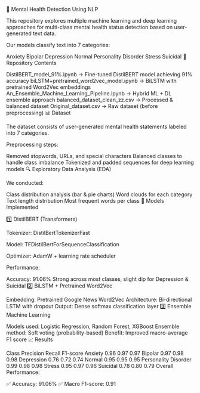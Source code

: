 🧠 Mental Health Detection Using NLP

This repository explores multiple machine learning and deep learning approaches for multi-class mental health status detection based on user-generated text data.

Our models classify text into 7 categories:

Anxiety
Bipolar
Depression
Normal
Personality Disorder
Stress
Suicidal
📂 Repository Contents

DistilBERT_model_91%.ipynb → Fine-tuned DistilBERT model achieving 91% accuracy
biLSTM+pretrained_word2vec_model.ipynb → BiLSTM with pretrained Word2Vec embeddings
An_Ensemble_Machine_Learning_Pipeline.ipynb → Hybrid ML + DL ensemble approach
balanced_dataset_clean_zz.csv → Processed & balanced dataset
Original_dataset.csv → Raw dataset (before preprocessing)
📊 Dataset

The dataset consists of user-generated mental health statements labeled into 7 categories.

Preprocessing steps:

Removed stopwords, URLs, and special characters
Balanced classes to handle class imbalance
Tokenized and padded sequences for deep learning models
🔍 Exploratory Data Analysis (EDA)

We conducted:

Class distribution analysis (bar & pie charts)
Word clouds for each category
Text length distribution
Most frequent words per class
🧪 Models Implemented

1️⃣ DistilBERT (Transformers)

Tokenizer: DistilBertTokenizerFast

Model: TFDistilBertForSequenceClassification

Optimizer: AdamW + learning rate scheduler

Performance:

Accuracy: 91.06%
Strong across most classes, slight dip for Depression & Suicidal
2️⃣ BiLSTM + Pretrained Word2Vec

Embedding: Pretrained Google News Word2Vec
Architecture: Bi-directional LSTM with dropout
Output: Dense softmax classification layer
3️⃣ Ensemble Machine Learning

Models used: Logistic Regression, Random Forest, XGBoost
Ensemble method: Soft voting (probability-based)
Benefit: Improved macro-average F1 score
📈 Results

Class	Precision	Recall	F1-score
Anxiety	0.96	0.97	0.97
Bipolar	0.97	0.98	0.98
Depression	0.76	0.72	0.74
Normal	0.95	0.95	0.95
Personality Disorder	0.99	0.98	0.98
Stress	0.95	0.97	0.96
Suicidal	0.78	0.80	0.79
Overall Performance:

✅ Accuracy: 91.06%
✅ Macro F1-score: 0.91
